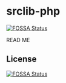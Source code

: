 # srclib-php
[![FOSSA Status](https://app.fossa.io/api/projects/git%2Bhttps%3A%2F%2Fgithub.com%2Ffossas%2Fsrclib-php.svg?type=shield)](https://app.fossa.io/projects/git%2Bhttps%3A%2F%2Fgithub.com%2Ffossas%2Fsrclib-php?ref=badge_shield)

READ ME

## License
[![FOSSA Status](https://app.fossa.io/api/projects/git%2Bhttps%3A%2F%2Fgithub.com%2Ffossas%2Fsrclib-php.svg?type=large)](https://app.fossa.io/projects/git%2Bhttps%3A%2F%2Fgithub.com%2Ffossas%2Fsrclib-php?ref=badge_large)